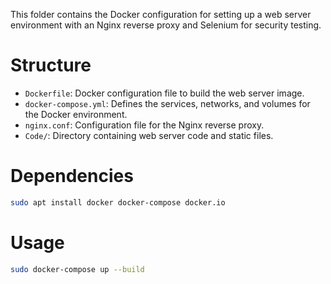 This folder contains the Docker configuration for setting up a web server environment with an Nginx reverse proxy and Selenium for security testing.

# Structure

- `Dockerfile`: Docker configuration file to build the web server image.
- `docker-compose.yml`: Defines the services, networks, and volumes for the Docker environment.
- `nginx.conf`: Configuration file for the Nginx reverse proxy.
- `Code/`: Directory containing web server code and static files.

# Dependencies
```bash
sudo apt install docker docker-compose docker.io
```

# Usage
```bash
sudo docker-compose up --build
```
